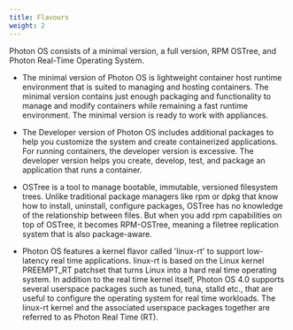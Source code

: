 ```yaml
---
title: Flavours
weight: 2
---
```


Photon OS consists of a minimal version, a full version, RPM OSTree, and Photon Real-Time Operating System.


- The minimal version of Photon OS is lightweight container host runtime environment that is suited to managing and hosting containers. The minimal version contains just enough packaging and functionality to manage and modify containers while remaining a fast runtime environment. The minimal version is ready to work with appliances. 


- The Developer version of Photon OS includes additional packages to help you customize the system and create containerized applications. For running containers, the developer version is excessive. The developer version helps you create, develop, test, and package an application that runs a container. 

- OSTree is a tool to manage bootable, immutable, versioned filesystem trees. Unlike traditional package managers like rpm or dpkg that know how to install, uninstall, configure packages, OSTree has no knowledge of the relationship between files. But when you add rpm capabilities on top of OSTree, it becomes RPM-OSTree, meaning a filetree replication system that is also package-aware.

- Photon OS features a kernel flavor called 'linux-rt' to support low-latency real time applications. linux-rt is based on the Linux kernel PREEMPT_RT patchset that turns Linux into a hard real time operating system. In addition to the real time kernel itself, Photon OS 4.0 supports several userspace packages such as tuned, tuna, stalld etc., that are useful to configure the operating system for real time workloads. The linux-rt kernel and the associated userspace packages together are referred to as Photon Real Time (RT).
